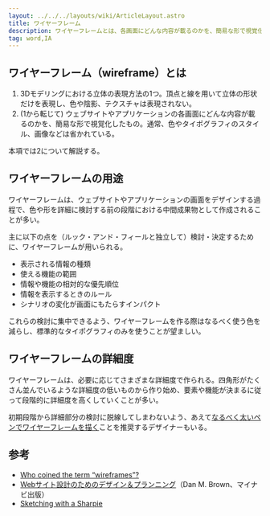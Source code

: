 ```yaml
---
layout: ../../../layouts/wiki/ArticleLayout.astro
title: ワイヤーフレーム
description: ワイヤーフレームとは、各画面にどんな内容が載るのかを、簡易な形で視覚化したもの。
tag: word,IA
---
```

## ワイヤーフレーム（wireframe）とは

1. 3Dモデリングにおける立体の表現方法の1つ。頂点と線を用いて立体の形状だけを表現し、色や陰影、テクスチャは表現されない。
2. (1から転じて) ウェブサイトやアプリケーションの各画面にどんな内容が載るのかを、簡易な形で視覚化したもの。通常、色やタイポグラフィのスタイル、画像などは省かれている。

本項では2について解説する。

## ワイヤーフレームの用途

ワイヤーフレームは、ウェブサイトやアプリケーションの画面をデザインする過程で、色や形を詳細に検討する前の段階における中間成果物として作成されることが多い。

主に以下の点を（ルック・アンド・フィールと独立して）検討・決定するために、ワイヤーフレームが用いられる。

- 表示される情報の種類
- 使える機能の範囲
- 情報や機能の相対的な優先順位
- 情報を表示するときのルール
- シナリオの変化が画面にもたらすインパクト

これらの検討に集中できるよう、ワイヤーフレームを作る際はなるべく使う色を減らし、標準的なタイポグラフィのみを使うことが望ましい。

## ワイヤーフレームの詳細度

ワイヤーフレームは、必要に応じてさまざまな詳細度で作られる。四角形がたくさん並んでいるような詳細度の低いものから作り始め、要素や機能が決まるに従って段階的に詳細度を高くしていくことが多い。

初期段階から詳細部分の検討に脱線してしまわないよう、あえて[なるべく太いペンでワイヤーフレームを描く](https://signalvnoise.com/posts/466-sketching-with-a-sharpie)ことを推奨するデザイナーもいる。

## 参考

- [Who coined the term “wireframes”?](https://whitneyhess.com/blog/2008/11/02/who-coined-the-term-wireframes/)
- [Webサイト設計のためのデザイン＆プランニング](https://book.mynavi.jp/ec/products/detail/id=28181)（Dan M. Brown、マイナビ出版）
- [Sketching with a Sharpie](https://signalvnoise.com/posts/466-sketching-with-a-sharpie)